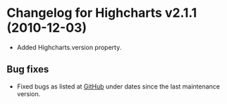 # Changelog for Highcharts v2.1.1 (2010-12-03)

- Added Highcharts.version property.

## Bug fixes
- Fixed bugs as listed at [GitHub](https://github.com/highcharts/highcharts/commits/main) under dates since the last maintenance version.